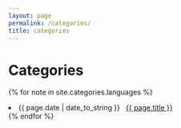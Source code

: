 ```yaml
---
layout: page
permalink: /categories/
title: categories
---
```


<h1>Categories</h1>

{% for note in site.categories.languages %}
 <li><span>{{ page.date | date_to_string }}</span> &nbsp; <a href="{{ page.url }}">{{ page.title }}</a></li>
{% endfor %}